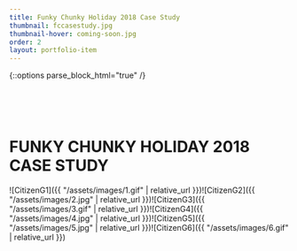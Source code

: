 ```yaml
---
title: Funky Chunky Holiday 2018 Case Study
thumbnail: fccasestudy.jpg
thumbnail-hover: coming-soon.jpg
order: 2
layout: portfolio-item
---
```

{::options parse_block_html="true" /}


<br><br><br>
<h1>FUNKY CHUNKY HOLIDAY 2018 CASE STUDY</h1>
<div class="Citizen-G-container">
![CitizenG1]({{ "/assets/images/1.gif" | relative_url }})![CitizenG2]({{ "/assets/images/2.jpg" | relative_url }})![CitizenG3]({{ "/assets/images/3.gif" | relative_url }})![CitizenG4]({{ "/assets/images/4.jpg" | relative_url }})![CitizenG5]({{ "/assets/images/5.jpg" | relative_url }})![CitizenG6]({{ "/assets/images/6.gif" | relative_url }})
</div>
